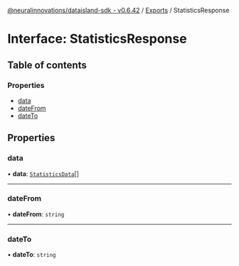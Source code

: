 [@neuralinnovations/dataisland-sdk - v0.6.42](../../README.md) / [Exports](../modules.md) / StatisticsResponse

# Interface: StatisticsResponse

## Table of contents

### Properties

- [data](StatisticsResponse.md#data)
- [dateFrom](StatisticsResponse.md#datefrom)
- [dateTo](StatisticsResponse.md#dateto)

## Properties

### data

• **data**: [`StatisticsData`](StatisticsData.md)[]

___

### dateFrom

• **dateFrom**: `string`

___

### dateTo

• **dateTo**: `string`
